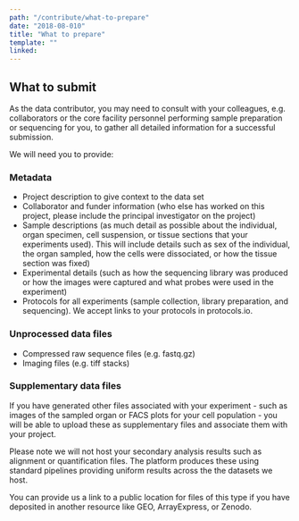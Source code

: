 ```yaml
---
path: "/contribute/what-to-prepare"
date: "2018-08-010"
title: "What to prepare"
template: ""
linked:
---
```


## What to submit

As the data contributor, you may need to consult with your colleagues, e.g. collaborators or the core facility personnel performing sample preparation or sequencing for you, to gather all detailed information for a successful submission.

We will need you to provide:

### Metadata

- Project description to give context to the data set
- Collaborator and funder information (who else has worked on this project, please include the principal investigator on the project)
- Sample descriptions (as much detail as possible about the individual, organ specimen, cell suspension, or tissue sections that your experiments used). This will include details such as sex of the individual, the organ sampled, how the cells were dissociated, or how the tissue section was fixed)
- Experimental details (such as how the sequencing library was produced or how the images were captured and what probes were used in the experiment)
- Protocols for all experiments (sample collection, library preparation, and sequencing). We accept links to your protocols in protocols.io.

### Unprocessed data files
- Compressed raw sequence files (e.g. fastq.gz)
- Imaging files (e.g. tiff stacks)

### Supplementary data files 

If you have generated other files associated with your experiment - such as images of the sampled organ or FACS plots for your cell population - you will be able to upload these as supplementary files and associate them with your project. 

Please note we will not host your secondary analysis results such as alignment or quantification files. The platform produces these using standard pipelines providing uniform results across the the datasets we host.

You can provide us a link to a public location for files of this type if you have deposited in another resource like GEO, ArrayExpress, or Zenodo.

